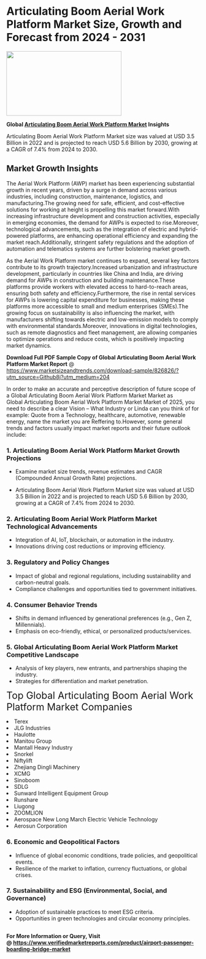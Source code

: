 <H1>Articulating Boom Aerial Work Platform Market Size, Growth and Forecast from 2024 - 2031</H1><img class="aligncenter size-medium wp-image-584254" src="https://thirdeyenews.in/wp-content/uploads/2024/09/Global-Market-Research-300x168.jpeg" alt="" width="300" height="168" /><p><strong>Global&nbsp;<a href="https://www.marketsizeandtrends.com/download-sample/826826/?utm_source=Github8j?utm_medium=204">Articulating Boom Aerial Work Platform Market</a> Insights</strong></p><p>Articulating Boom Aerial Work Platform Market size was valued at USD 3.5 Billion in 2022 and is projected to reach USD 5.6 Billion by 2030, growing at a CAGR of 7.4% from 2024 to 2030.</p><p><h2>Market Growth Insights</h2> <p>The Aerial Work Platform (AWP) market has been experiencing substantial growth in recent years, driven by a surge in demand across various industries, including construction, maintenance, logistics, and manufacturing.The growing need for safe, efficient, and cost-effective solutions for working at height is propelling this market forward.With increasing infrastructure development and construction activities, especially in emerging economies, the demand for AWPs is expected to rise.Moreover, technological advancements, such as the integration of electric and hybrid-powered platforms, are enhancing operational efficiency and expanding the market reach.Additionally, stringent safety regulations and the adoption of automation and telematics systems are further bolstering market growth.</p> <p>As the Aerial Work Platform market continues to expand, several key factors contribute to its growth trajectory.Increased urbanization and infrastructure development, particularly in countries like China and India, are driving demand for AWPs in construction and building maintenance.These platforms provide workers with elevated access to hard-to-reach areas, ensuring both safety and efficiency.Furthermore, the rise in rental services for AWPs is lowering capital expenditure for businesses, making these platforms more accessible to small and medium enterprises (SMEs).The growing focus on sustainability is also influencing the market, with manufacturers shifting towards electric and low-emission models to comply with environmental standards.Moreover, innovations in digital technologies, such as remote diagnostics and fleet management, are allowing companies to optimize operations and reduce costs, which is positively impacting market dynamics.</p> <p><span class=""><strong>Download Full PDF Sample Copy of Global Articulating Boom Aerial Work Platform Market Report</strong> @ <a href="https://www.marketsizeandtrends.com/download-sample/826826/?utm_source=Github8j?utm_medium=204" target="_blank">https://www.marketsizeandtrends.com/download-sample/826826/?utm_source=Github8j?utm_medium=204</a></span></p><p>In order to make an accurate and perceptive description of future scope of a Global&nbsp;Articulating Boom Aerial Work Platform Market Market as Global&nbsp;Articulating Boom Aerial Work Platform Market Market of 2025, you need to describe a clear Vision &ndash; What Industry or Linda can you think of for example: Quote from a Technology, healthcare, automotive, renewable energy, name the market you are Reffering to.However, some general trends and factors usually impact market reports and their future outlook include:</p><h3>1.&nbsp;<strong>Articulating Boom Aerial Work Platform Market Growth Projections</strong></h3><ul><li>Examine market size trends, revenue estimates and CAGR (Compounded Annual Growth Rate) projections.</li><li><p>Articulating Boom Aerial Work Platform Market size was valued at USD 3.5 Billion in 2022 and is projected to reach USD 5.6 Billion by 2030, growing at a CAGR of 7.4% from 2024 to 2030.</p></li></ul><h3>2.&nbsp;<strong>Articulating Boom Aerial Work Platform Market Technological Advancements</strong></h3><ul><li>Integration of AI, IoT, blockchain, or automation in the industry.</li><li>Innovations driving cost reductions or improving efficiency.</li></ul><h3>3.&nbsp;<strong>Regulatory and Policy Changes</strong></h3><ul><li>Impact of global and regional regulations, including sustainability and carbon-neutral goals.</li><li>Compliance challenges and opportunities tied to government initiatives.</li></ul><h3>4.&nbsp;<strong>Consumer Behavior Trends</strong></h3><ul><li>Shifts in demand influenced by generational preferences (e.g., Gen Z, Millennials).</li><li>Emphasis on eco-friendly, ethical, or personalized products/services.</li></ul><h3>5.&nbsp;<strong>Global Articulating Boom Aerial Work Platform Market Competitive Landscape</strong></h3><ul><li>Analysis of key players, new entrants, and partnerships shaping the industry.</li><li>Strategies for differentiation and market penetration.</li></ul><p data-pm-slice="1 1 []"><span style="color: inherit; font-family: inherit; font-size: 25px;">Top Global Articulating Boom Aerial Work Platform Market Companies</span></p><div class="" data-test-id=""><p><li>Terex</li><li> JLG Industries</li><li> Haulotte</li><li> Manitou Group</li><li> Mantall Heavy Industry</li><li> Snorkel</li><li> Niftylift</li><li> Zhejiang Dingli Machinery</li><li> XCMG</li><li> Sinoboom</li><li> SDLG</li><li> Sunward Intelligent Equipment Group</li><li> Runshare</li><li> Liugong</li><li> ZOOMLION</li><li> Aerospace New Long March Electric Vehicle Technology</li><li> Aerosun Corporation</li></p></div><h3>6.&nbsp;<strong>Economic and Geopolitical Factors</strong></h3><ul><li>Influence of global economic conditions, trade policies, and geopolitical events.</li><li>Resilience of the market to inflation, currency fluctuations, or global crises.</li></ul><h3>7.&nbsp;<strong>Sustainability and ESG (Environmental, Social, and Governance)</strong></h3><ul><li>Adoption of sustainable practices to meet ESG criteria.</li><li>Opportunities in green technologies and circular economy principles.</li></ul><h2><strong style="font-size: 14px;">For More Information or Query, Visit @&nbsp;</strong><a style="background-color: #ffffff; font-size: 14px;" href="https://www.marketsizeandtrends.com/report/articulating-boom-aerial-work-platform-market/" target="_blank">https://www.verifiedmarketreports.com/product/airport-passenger-boarding-bridge-market</a></h2>